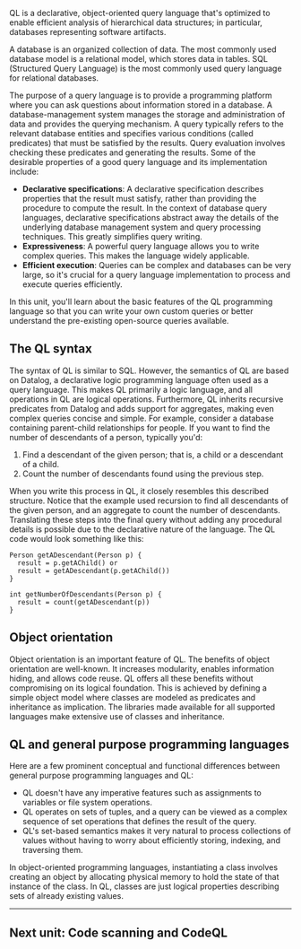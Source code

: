 QL is a declarative, object-oriented query language that's optimized to enable efficient analysis of hierarchical data structures; in particular, databases representing software artifacts.

A database is an organized collection of data. The most commonly used database model is a relational model, which stores data in tables. SQL (Structured Query Language) is the most commonly used query language for relational databases.

The purpose of a query language is to provide a programming platform where you can ask questions about information stored in a database. A database-management system manages the storage and administration of data and provides the querying mechanism. A query typically refers to the relevant database entities and specifies various conditions (called predicates) that must be satisfied by the results. Query evaluation involves checking these predicates and generating the results. Some of the desirable properties of a good query language and its implementation include:

-   **Declarative specifications**: A declarative specification describes properties that the result must satisfy, rather than providing the procedure to compute the result. In the context of database query languages, declarative specifications abstract away the details of the underlying database management system and query processing techniques. This greatly simplifies query writing.
-   **Expressiveness**: A powerful query language allows you to write complex queries. This makes the language widely applicable.
-   **Efficient execution**: Queries can be complex and databases can be very large, so it's crucial for a query language implementation to process and execute queries efficiently.

In this unit, you'll learn about the basic features of the QL programming language so that you can write your own custom queries or better understand the pre-existing open-source queries available.

## The QL syntax

The syntax of QL is similar to SQL. However, the semantics of QL are based on Datalog, a declarative logic programming language often used as a query language. This makes QL primarily a logic language, and all operations in QL are logical operations. Furthermore, QL inherits recursive predicates from Datalog and adds support for aggregates, making even complex queries concise and simple. For example, consider a database containing parent-child relationships for people. If you want to find the number of descendants of a person, typically you'd:

1.  Find a descendant of the given person; that is, a child or a descendant of a child.
2.  Count the number of descendants found using the previous step.

When you write this process in QL, it closely resembles this described structure. Notice that the example used recursion to find all descendants of the given person, and an aggregate to count the number of descendants. Translating these steps into the final query without adding any procedural details is possible due to the declarative nature of the language. The QL code would look something like this:

```
Person getADescendant(Person p) {
  result = p.getAChild() or
  result = getADescendant(p.getAChild())
}

int getNumberOfDescendants(Person p) {
  result = count(getADescendant(p))
}
```

## Object orientation

Object orientation is an important feature of QL. The benefits of object orientation are well-known. It increases modularity, enables information hiding, and allows code reuse. QL offers all these benefits without compromising on its logical foundation. This is achieved by defining a simple object model where classes are modeled as predicates and inheritance as implication. The libraries made available for all supported languages make extensive use of classes and inheritance.

## QL and general purpose programming languages

Here are a few prominent conceptual and functional differences between general purpose programming languages and QL:

-   QL doesn't have any imperative features such as assignments to variables or file system operations.
-   QL operates on sets of tuples, and a query can be viewed as a complex sequence of set operations that defines the result of the query.
-   QL's set-based semantics makes it very natural to process collections of values without having to worry about efficiently storing, indexing, and traversing them.

In object-oriented programming languages, instantiating a class involves creating an object by allocating physical memory to hold the state of that instance of the class. In QL, classes are just logical properties describing sets of already existing values.

___

## Next unit: Code scanning and CodeQL
